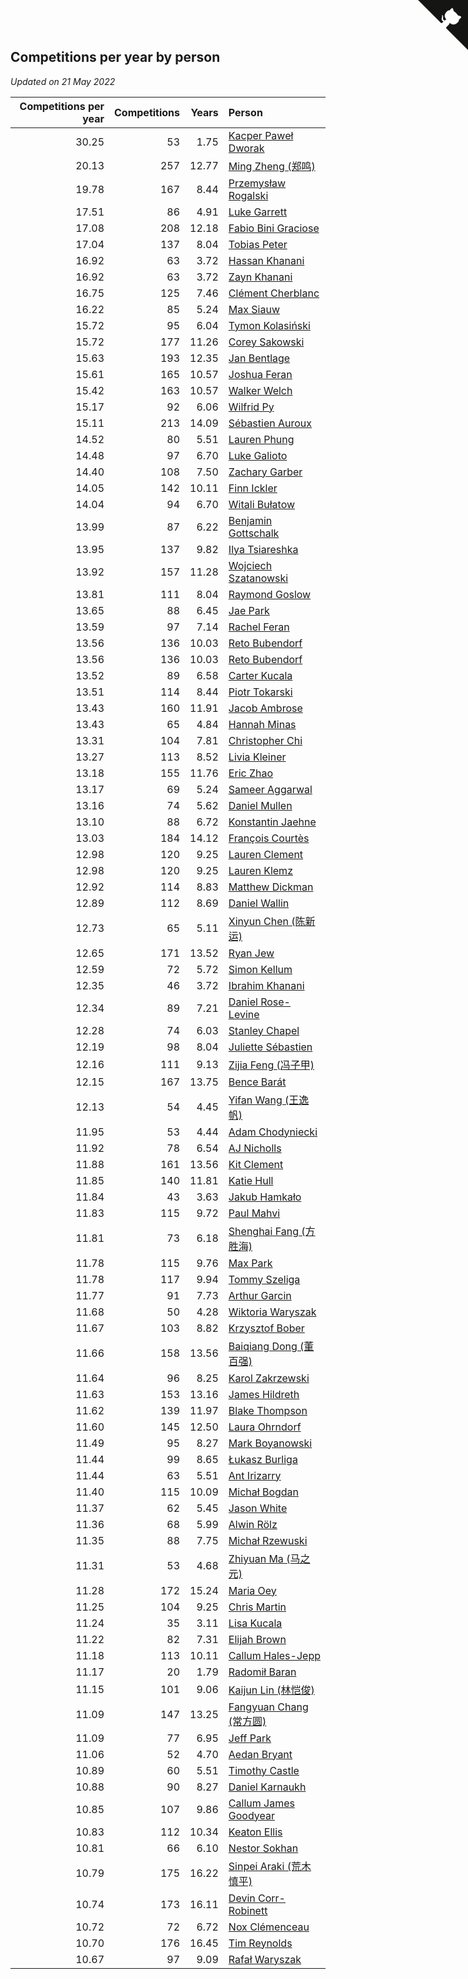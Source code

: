 ## Competitions per year by person

*Updated on 21 May 2022*

| Competitions per year | Competitions | Years | Person |
| ---: | ---: | ---: | :--- |
| 30.25 | 53 | 1.75 | [Kacper Paweł Dworak](https://www.worldcubeassociation.org/persons/2020DWOR01) |
| 20.13 | 257 | 12.77 | [Ming Zheng (郑鸣)](https://www.worldcubeassociation.org/persons/2009ZHEN11) |
| 19.78 | 167 | 8.44 | [Przemysław Rogalski](https://www.worldcubeassociation.org/persons/2013ROGA02) |
| 17.51 | 86 | 4.91 | [Luke Garrett](https://www.worldcubeassociation.org/persons/2017GARR05) |
| 17.08 | 208 | 12.18 | [Fabio Bini Graciose](https://www.worldcubeassociation.org/persons/2010GRAC02) |
| 17.04 | 137 | 8.04 | [Tobias Peter](https://www.worldcubeassociation.org/persons/2014PETE03) |
| 16.92 | 63 | 3.72 | [Hassan Khanani](https://www.worldcubeassociation.org/persons/2018KHAN26) |
| 16.92 | 63 | 3.72 | [Zayn Khanani](https://www.worldcubeassociation.org/persons/2018KHAN28) |
| 16.75 | 125 | 7.46 | [Clément Cherblanc](https://www.worldcubeassociation.org/persons/2014CHER05) |
| 16.22 | 85 | 5.24 | [Max Siauw](https://www.worldcubeassociation.org/persons/2017SIAU02) |
| 15.72 | 95 | 6.04 | [Tymon Kolasiński](https://www.worldcubeassociation.org/persons/2016KOLA02) |
| 15.72 | 177 | 11.26 | [Corey Sakowski](https://www.worldcubeassociation.org/persons/2011SAKO01) |
| 15.63 | 193 | 12.35 | [Jan Bentlage](https://www.worldcubeassociation.org/persons/2010BENT01) |
| 15.61 | 165 | 10.57 | [Joshua Feran](https://www.worldcubeassociation.org/persons/2011FERA01) |
| 15.42 | 163 | 10.57 | [Walker Welch](https://www.worldcubeassociation.org/persons/2011WELC01) |
| 15.17 | 92 | 6.06 | [Wilfrid Py](https://www.worldcubeassociation.org/persons/2016PYWI01) |
| 15.11 | 213 | 14.09 | [Sébastien Auroux](https://www.worldcubeassociation.org/persons/2008AURO01) |
| 14.52 | 80 | 5.51 | [Lauren Phung](https://www.worldcubeassociation.org/persons/2016PHUN02) |
| 14.48 | 97 | 6.70 | [Luke Galioto](https://www.worldcubeassociation.org/persons/2015GALI02) |
| 14.40 | 108 | 7.50 | [Zachary Garber](https://www.worldcubeassociation.org/persons/2014GARB01) |
| 14.05 | 142 | 10.11 | [Finn Ickler](https://www.worldcubeassociation.org/persons/2012ICKL01) |
| 14.04 | 94 | 6.70 | [Witali Bułatow](https://www.worldcubeassociation.org/persons/2015BUAT01) |
| 13.99 | 87 | 6.22 | [Benjamin Gottschalk](https://www.worldcubeassociation.org/persons/2016GOTT01) |
| 13.95 | 137 | 9.82 | [Ilya Tsiareshka](https://www.worldcubeassociation.org/persons/2012TERE01) |
| 13.92 | 157 | 11.28 | [Wojciech Szatanowski](https://www.worldcubeassociation.org/persons/2011SZAT01) |
| 13.81 | 111 | 8.04 | [Raymond Goslow](https://www.worldcubeassociation.org/persons/2014GOSL01) |
| 13.65 | 88 | 6.45 | [Jae Park](https://www.worldcubeassociation.org/persons/2015PARK24) |
| 13.59 | 97 | 7.14 | [Rachel Feran](https://www.worldcubeassociation.org/persons/2015FERA01) |
| 13.56 | 136 | 10.03 | [Reto Bubendorf](https://www.worldcubeassociation.org/persons/2012BUBE01) |
| 13.56 | 136 | 10.03 | [Reto Bubendorf](https://www.worldcubeassociation.org/persons/2012BUBE01) |
| 13.52 | 89 | 6.58 | [Carter Kucala](https://www.worldcubeassociation.org/persons/2015KUCA01) |
| 13.51 | 114 | 8.44 | [Piotr Tokarski](https://www.worldcubeassociation.org/persons/2013TOKA01) |
| 13.43 | 160 | 11.91 | [Jacob Ambrose](https://www.worldcubeassociation.org/persons/2010AMBR01) |
| 13.43 | 65 | 4.84 | [Hannah Minas](https://www.worldcubeassociation.org/persons/2017MINA04) |
| 13.31 | 104 | 7.81 | [Christopher Chi](https://www.worldcubeassociation.org/persons/2014CHIC01) |
| 13.27 | 113 | 8.52 | [Livia Kleiner](https://www.worldcubeassociation.org/persons/2013KLEI03) |
| 13.18 | 155 | 11.76 | [Eric Zhao](https://www.worldcubeassociation.org/persons/2010ZHAO19) |
| 13.17 | 69 | 5.24 | [Sameer Aggarwal](https://www.worldcubeassociation.org/persons/2017AGGA01) |
| 13.16 | 74 | 5.62 | [Daniel Mullen](https://www.worldcubeassociation.org/persons/2016MULL04) |
| 13.10 | 88 | 6.72 | [Konstantin Jaehne](https://www.worldcubeassociation.org/persons/2015JAEH01) |
| 13.03 | 184 | 14.12 | [François Courtès](https://www.worldcubeassociation.org/persons/2008COUR01) |
| 12.98 | 120 | 9.25 | [Lauren Clement](https://www.worldcubeassociation.org/persons/2013KLEM01) |
| 12.98 | 120 | 9.25 | [Lauren Klemz](https://www.worldcubeassociation.org/persons/2013KLEM01) |
| 12.92 | 114 | 8.83 | [Matthew Dickman](https://www.worldcubeassociation.org/persons/2013DICK01) |
| 12.89 | 112 | 8.69 | [Daniel Wallin](https://www.worldcubeassociation.org/persons/2013WALL03) |
| 12.73 | 65 | 5.11 | [Xinyun Chen (陈新运)](https://www.worldcubeassociation.org/persons/2017CHEN36) |
| 12.65 | 171 | 13.52 | [Ryan Jew](https://www.worldcubeassociation.org/persons/2008JEWR01) |
| 12.59 | 72 | 5.72 | [Simon Kellum](https://www.worldcubeassociation.org/persons/2016KELL12) |
| 12.35 | 46 | 3.72 | [Ibrahim Khanani](https://www.worldcubeassociation.org/persons/2018KHAN27) |
| 12.34 | 89 | 7.21 | [Daniel Rose-Levine](https://www.worldcubeassociation.org/persons/2015ROSE01) |
| 12.28 | 74 | 6.03 | [Stanley Chapel](https://www.worldcubeassociation.org/persons/2016CHAP04) |
| 12.19 | 98 | 8.04 | [Juliette Sébastien](https://www.worldcubeassociation.org/persons/2014SEBA01) |
| 12.16 | 111 | 9.13 | [Zijia Feng (冯子甲)](https://www.worldcubeassociation.org/persons/2013FENG02) |
| 12.15 | 167 | 13.75 | [Bence Barát](https://www.worldcubeassociation.org/persons/2008BARA01) |
| 12.13 | 54 | 4.45 | [Yifan Wang (王逸帆)](https://www.worldcubeassociation.org/persons/2017WANY29) |
| 11.95 | 53 | 4.44 | [Adam Chodyniecki](https://www.worldcubeassociation.org/persons/2017CHOD02) |
| 11.92 | 78 | 6.54 | [AJ Nicholls](https://www.worldcubeassociation.org/persons/2015NICH04) |
| 11.88 | 161 | 13.56 | [Kit Clement](https://www.worldcubeassociation.org/persons/2008CLEM01) |
| 11.85 | 140 | 11.81 | [Katie Hull](https://www.worldcubeassociation.org/persons/2010HULL01) |
| 11.84 | 43 | 3.63 | [Jakub Hamkało](https://www.worldcubeassociation.org/persons/2018HAMK01) |
| 11.83 | 115 | 9.72 | [Paul Mahvi](https://www.worldcubeassociation.org/persons/2012MAHV01) |
| 11.81 | 73 | 6.18 | [Shenghai Fang (方胜海)](https://www.worldcubeassociation.org/persons/2016FANG01) |
| 11.78 | 115 | 9.76 | [Max Park](https://www.worldcubeassociation.org/persons/2012PARK03) |
| 11.78 | 117 | 9.94 | [Tommy Szeliga](https://www.worldcubeassociation.org/persons/2012SZEL01) |
| 11.77 | 91 | 7.73 | [Arthur Garcin](https://www.worldcubeassociation.org/persons/2014GARC27) |
| 11.68 | 50 | 4.28 | [Wiktoria Waryszak](https://www.worldcubeassociation.org/persons/2018WARY01) |
| 11.67 | 103 | 8.82 | [Krzysztof Bober](https://www.worldcubeassociation.org/persons/2013BOBE01) |
| 11.66 | 158 | 13.56 | [Baiqiang Dong (董百强)](https://www.worldcubeassociation.org/persons/2008DONG06) |
| 11.64 | 96 | 8.25 | [Karol Zakrzewski](https://www.worldcubeassociation.org/persons/2014ZAKR01) |
| 11.63 | 153 | 13.16 | [James Hildreth](https://www.worldcubeassociation.org/persons/2009HILD01) |
| 11.62 | 139 | 11.97 | [Blake Thompson](https://www.worldcubeassociation.org/persons/2010THOM03) |
| 11.60 | 145 | 12.50 | [Laura Ohrndorf](https://www.worldcubeassociation.org/persons/2009OHRN01) |
| 11.49 | 95 | 8.27 | [Mark Boyanowski](https://www.worldcubeassociation.org/persons/2014BOYA01) |
| 11.44 | 99 | 8.65 | [Łukasz Burliga](https://www.worldcubeassociation.org/persons/2013BURL01) |
| 11.44 | 63 | 5.51 | [Ant Irizarry](https://www.worldcubeassociation.org/persons/2016IRIZ02) |
| 11.40 | 115 | 10.09 | [Michał Bogdan](https://www.worldcubeassociation.org/persons/2012BOGD01) |
| 11.37 | 62 | 5.45 | [Jason White](https://www.worldcubeassociation.org/persons/2016WHIT16) |
| 11.36 | 68 | 5.99 | [Alwin Rölz](https://www.worldcubeassociation.org/persons/2016ROLZ01) |
| 11.35 | 88 | 7.75 | [Michał Rzewuski](https://www.worldcubeassociation.org/persons/2014RZEW01) |
| 11.31 | 53 | 4.68 | [Zhiyuan Ma (马之元)](https://www.worldcubeassociation.org/persons/2017MAZH04) |
| 11.28 | 172 | 15.24 | [Maria Oey](https://www.worldcubeassociation.org/persons/2007OEYM01) |
| 11.25 | 104 | 9.25 | [Chris Martin](https://www.worldcubeassociation.org/persons/2013MART03) |
| 11.24 | 35 | 3.11 | [Lisa Kucala](https://www.worldcubeassociation.org/persons/2019KUCA01) |
| 11.22 | 82 | 7.31 | [Elijah Brown](https://www.worldcubeassociation.org/persons/2015BROW03) |
| 11.18 | 113 | 10.11 | [Callum Hales-Jepp](https://www.worldcubeassociation.org/persons/2012HALE01) |
| 11.17 | 20 | 1.79 | [Radomił Baran](https://www.worldcubeassociation.org/persons/2020BARA02) |
| 11.15 | 101 | 9.06 | [Kaijun Lin (林恺俊)](https://www.worldcubeassociation.org/persons/2013LINK01) |
| 11.09 | 147 | 13.25 | [Fangyuan Chang (常方圆)](https://www.worldcubeassociation.org/persons/2009CHAN04) |
| 11.09 | 77 | 6.95 | [Jeff Park](https://www.worldcubeassociation.org/persons/2015PARK08) |
| 11.06 | 52 | 4.70 | [Aedan Bryant](https://www.worldcubeassociation.org/persons/2017BRYA06) |
| 10.89 | 60 | 5.51 | [Timothy Castle](https://www.worldcubeassociation.org/persons/2016CAST48) |
| 10.88 | 90 | 8.27 | [Daniel Karnaukh](https://www.worldcubeassociation.org/persons/2014KARN02) |
| 10.85 | 107 | 9.86 | [Callum James Goodyear](https://www.worldcubeassociation.org/persons/2012GOOD02) |
| 10.83 | 112 | 10.34 | [Keaton Ellis](https://www.worldcubeassociation.org/persons/2012ELLI01) |
| 10.81 | 66 | 6.10 | [Nestor Sokhan](https://www.worldcubeassociation.org/persons/2016SOKH01) |
| 10.79 | 175 | 16.22 | [Sinpei Araki (荒木慎平)](https://www.worldcubeassociation.org/persons/2006ARAK01) |
| 10.74 | 173 | 16.11 | [Devin Corr-Robinett](https://www.worldcubeassociation.org/persons/2006CORR01) |
| 10.72 | 72 | 6.72 | [Nox Clémenceau](https://www.worldcubeassociation.org/persons/2015CLEM03) |
| 10.70 | 176 | 16.45 | [Tim Reynolds](https://www.worldcubeassociation.org/persons/2005REYN01) |
| 10.67 | 97 | 9.09 | [Rafał Waryszak](https://www.worldcubeassociation.org/persons/2013WARY01) |


<a href="https://github.com/JustinTimeCuber/wca_statistics" class="github-corner" aria-label="View source on Github"><svg width="80" height="80" viewBox="0 0 250 250" style="fill:#151513; color:#fff; position: absolute; top: 0; border: 0; right: 0;" aria-hidden="true"><path d="M0,0 L115,115 L130,115 L142,142 L250,250 L250,0 Z"></path><path d="M128.3,109.0 C113.8,99.7 119.0,89.6 119.0,89.6 C122.0,82.7 120.5,78.6 120.5,78.6 C119.2,72.0 123.4,76.3 123.4,76.3 C127.3,80.9 125.5,87.3 125.5,87.3 C122.9,97.6 130.6,101.9 134.4,103.2" fill="currentColor" style="transform-origin: 130px 106px;" class="octo-arm"></path><path d="M115.0,115.0 C114.9,115.1 118.7,116.5 119.8,115.4 L133.7,101.6 C136.9,99.2 139.9,98.4 142.2,98.6 C133.8,88.0 127.5,74.4 143.8,58.0 C148.5,53.4 154.0,51.2 159.7,51.0 C160.3,49.4 163.2,43.6 171.4,40.1 C171.4,40.1 176.1,42.5 178.8,56.2 C183.1,58.6 187.2,61.8 190.9,65.4 C194.5,69.0 197.7,73.2 200.1,77.6 C213.8,80.2 216.3,84.9 216.3,84.9 C212.7,93.1 206.9,96.0 205.4,96.6 C205.1,102.4 203.0,107.8 198.3,112.5 C181.9,128.9 168.3,122.5 157.7,114.1 C157.9,116.9 156.7,120.9 152.7,124.9 L141.0,136.5 C139.8,137.7 141.6,141.9 141.8,141.8 Z" fill="currentColor" class="octo-body"></path></svg></a><style>.github-corner:hover .octo-arm{animation:octocat-wave 560ms ease-in-out}@keyframes octocat-wave{0%,100%{transform:rotate(0)}20%,60%{transform:rotate(-25deg)}40%,80%{transform:rotate(10deg)}}@media (max-width:500px){.github-corner:hover .octo-arm{animation:none}.github-corner .octo-arm{animation:octocat-wave 560ms ease-in-out}}</style>
